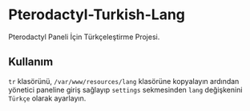 # Pterodactyl-Turkish-Lang
Pterodactyl Paneli İçin Türkçeleştirme Projesi.

## Kullanım
`tr` klasörünü, `/var/www/resources/lang` klasörüne kopyalayın
ardından yönetici paneline giriş sağlayıp `settings` sekmesinden
`lang` değişkenini `Türkçe` olarak ayarlayın.

